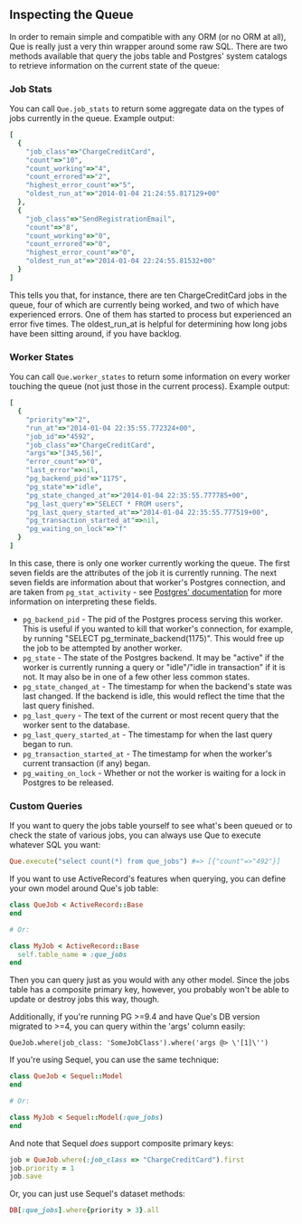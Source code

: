 ## Inspecting the Queue

In order to remain simple and compatible with any ORM (or no ORM at all), Que is really just a very thin wrapper around some raw SQL. There are two methods available that query the jobs table and Postgres' system catalogs to retrieve information on the current state of the queue:

### Job Stats

You can call `Que.job_stats` to return some aggregate data on the types of jobs currently in the queue. Example output:

```ruby
[
  {
    "job_class"=>"ChargeCreditCard",
    "count"=>"10",
    "count_working"=>"4",
    "count_errored"=>"2",
    "highest_error_count"=>"5",
    "oldest_run_at"=>"2014-01-04 21:24:55.817129+00"
  },
  {
    "job_class"=>"SendRegistrationEmail",
    "count"=>"8",
    "count_working"=>"0",
    "count_errored"=>"0",
    "highest_error_count"=>"0",
    "oldest_run_at"=>"2014-01-04 22:24:55.81532+00"
  }
]
```

This tells you that, for instance, there are ten ChargeCreditCard jobs in the queue, four of which are currently being worked, and two of which have experienced errors. One of them has started to process but experienced an error five times. The oldest_run_at is helpful for determining how long jobs have been sitting around, if you have backlog.

### Worker States

You can call `Que.worker_states` to return some information on every worker touching the queue (not just those in the current process). Example output:

```ruby
[
  {
    "priority"=>"2",
    "run_at"=>"2014-01-04 22:35:55.772324+00",
    "job_id"=>"4592",
    "job_class"=>"ChargeCreditCard",
    "args"=>"[345,56]",
    "error_count"=>"0",
    "last_error"=>nil,
    "pg_backend_pid"=>"1175",
    "pg_state"=>"idle",
    "pg_state_changed_at"=>"2014-01-04 22:35:55.777785+00",
    "pg_last_query"=>"SELECT * FROM users",
    "pg_last_query_started_at"=>"2014-01-04 22:35:55.777519+00",
    "pg_transaction_started_at"=>nil,
    "pg_waiting_on_lock"=>"f"
  }
]
```

In this case, there is only one worker currently working the queue. The first seven fields are the attributes of the job it is currently running. The next seven fields are information about that worker's Postgres connection, and are taken from `pg_stat_activity` - see [Postgres' documentation](http://www.postgresql.org/docs/current/static/monitoring-stats.html#PG-STAT-ACTIVITY-VIEW) for more information on interpreting these fields.

* `pg_backend_pid` - The pid of the Postgres process serving this worker. This is useful if you wanted to kill that worker's connection, for example, by running "SELECT pg_terminate_backend(1175)". This would free up the job to be attempted by another worker.
* `pg_state` - The state of the Postgres backend. It may be "active" if the worker is currently running a query or "idle"/"idle in transaction" if it is not. It may also be in one of a few other less common states.
* `pg_state_changed_at` - The timestamp for when the backend's state was last changed. If the backend is idle, this would reflect the time that the last query finished.
* `pg_last_query` - The text of the current or most recent query that the worker sent to the database.
* `pg_last_query_started_at` - The timestamp for when the last query began to run.
* `pg_transaction_started_at` - The timestamp for when the worker's current transaction (if any) began.
* `pg_waiting_on_lock` - Whether or not the worker is waiting for a lock in Postgres to be released.

### Custom Queries

If you want to query the jobs table yourself to see what's been queued or to check the state of various jobs, you can always use Que to execute whatever SQL you want:

```ruby
Que.execute("select count(*) from que_jobs") #=> [{"count"=>"492"}]
```

If you want to use ActiveRecord's features when querying, you can define your own model around Que's job table:

```ruby
class QueJob < ActiveRecord::Base
end

# Or:

class MyJob < ActiveRecord::Base
  self.table_name = :que_jobs
end
```

Then you can query just as you would with any other model. Since the jobs table has a composite primary key, however, you probably won't be able to update or destroy jobs this way, though.

Additionally, if you're running PG >=9.4 and have Que's DB version migrated to >=4, you can query within the 'args' column easily:

    QueJob.where(job_class: 'SomeJobClass').where('args @> \'[1]\'')

If you're using Sequel, you can use the same technique:

```ruby
class QueJob < Sequel::Model
end

# Or:

class MyJob < Sequel::Model(:que_jobs)
end
```

And note that Sequel *does* support composite primary keys:

```ruby
job = QueJob.where(:job_class => "ChargeCreditCard").first
job.priority = 1
job.save
```

Or, you can just use Sequel's dataset methods:

```ruby
DB[:que_jobs].where{priority > 3}.all
```
